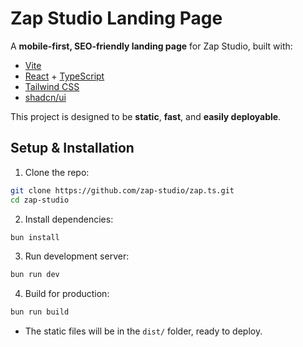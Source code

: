 # Zap Studio Landing Page

A **mobile-first, SEO-friendly landing page** for Zap Studio, built with:

- [Vite](https://vitejs.dev/)  
- [React](https://reactjs.org/) + [TypeScript](https://www.typescriptlang.org/)
- [Tailwind CSS](https://tailwindcss.com/)  
- [shadcn/ui](https://ui.shadcn.com/)  

This project is designed to be **static**, **fast**, and **easily deployable**.

## Setup & Installation

1. Clone the repo:

```bash
git clone https://github.com/zap-studio/zap.ts.git
cd zap-studio
````

2. Install dependencies:

```bash
bun install
```

3. Run development server:

```bash
bun run dev
```

4. Build for production:

```bash
bun run build
```

* The static files will be in the `dist/` folder, ready to deploy.
